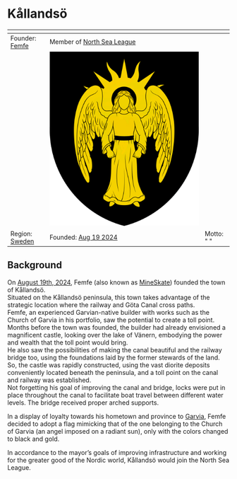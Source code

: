 # Kållandsö



<table data-view="cards"><thead><tr><th></th><th></th><th></th></tr></thead><tbody><tr><td>Founder: <a href="../players/mineskate.md">Femfe</a></td><td>Member of <a href="../nations/north-sea-league.md">North Sea League</a></td><td></td></tr><tr><td></td><td><img src="../../../.gitbook/assets/Kållandsö.png" alt="" data-size="original"></td><td></td></tr><tr><td>Region: <a href="archived-towns/sweden-region.md">Sweden</a></td><td>Founded: <a href="../../../server-dates/august-24.md#aug-19">Aug 19 2024</a></td><td>Motto: " "</td></tr></tbody></table>

## Background

On [August 19th, 2024](../../../server-dates/august-24.md#aug-19), Femfe (also known as [MineSkate](../players/mineskate.md)) founded the town of Kållandsö. \
Situated on the Kållandsö peninsula, this town takes advantage of the strategic location where the railway and Göta Canal cross paths. \
Femfe, an experienced Garvian-native builder with works such as the Church of Garvia in his portfolio, saw the potential to create a toll point. \
Months before the town was founded, the builder had already envisioned a magnificent castle, looking over the lake of Vänern, embodying the power and wealth that the toll point would bring. \
He also saw the possibilities of making the canal beautiful and the railway bridge too, using the foundations laid by the former stewards of the land. \
So, the castle was rapidly constructed, using the vast diorite deposits conveniently located beneath the peninsula, and a toll point on the canal and railway was established. \
Not forgetting his goal of improving the canal and bridge, locks were put in place throughout the canal to facilitate boat travel between different water levels. The bridge received proper arched supports.&#x20;

In a display of loyalty towards his hometown and province to [Garvia](garvia/), Femfe decided to adopt a flag mimicking that of the one belonging to the Church of Garvia (an angel imposed on a radiant sun), only with the colors changed to black and gold.

In accordance to the mayor’s goals of improving infrastructure and working for the greater good of the Nordic world, Kållandsö would join the North Sea League.
